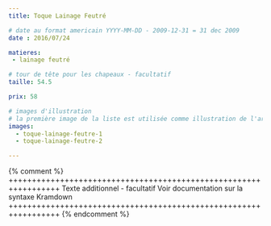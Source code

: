 ```yaml
---
title: Toque Lainage Feutré

# date au format americain YYYY-MM-DD - 2009-12-31 = 31 dec 2009
date : 2016/07/24

matieres:
 - lainage feutré

# tour de tête pour les chapeaux - facultatif
taille: 54.5

prix: 58

# images d'illustration
# la première image de la liste est utilisée comme illustration de l'article dans les pages de listing.
images:
  - toque-lainage-feutre-1
  - toque-lainage-feutre-2

---
```

{% comment %} +++++++++++++++++++++++++++++++++++++++++++++++++++++++++++++++++
              Texte additionnel - facultatif
              Voir documentation sur la syntaxe Kramdown
+++++++++++++++++++++++++++++++++++++++++++++++++++++++++++++++++ {% endcomment %}
